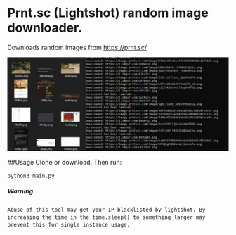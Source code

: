 # Prnt.sc (Lightshot) random image downloader.

Downloads random images from https://prnt.sc/ 

![](https://raw.githubusercontent.com/ZippyDoodah123/PrntScDownloader/main/images/image.png)

##Usage
Clone or download. 
Then run:
```
python3 main.py
```

##### Warning
``Abuse of this tool may get your IP blacklisted by lightshot. By increasing the time in the time.sleep() to something larger may prevent this for single instance usage.``
